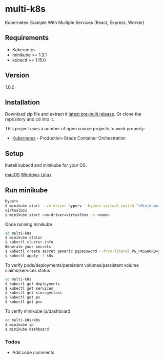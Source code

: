 # multi-k8s
Kubernetes Example With Multiple Services (React, Express, Worker)

## Requirements

- Kubernetes
- minikube >= 1.3.1
- kubectl >= 1.15.0

## Version

1.0.0

## Installation

Download zip file and extract it [latest pre-built release](https://github.com/reysmerwvr/multi-k8s). Or clone the repository and cd into it.

This project uses a number of open source projects to work properly:

- [Kubernetes] - Production-Grade Container Orchestration

## Setup

Install kubectl and minikube for your OS.

[macOS](https://kubernetes.io/docs/tasks/tools/install-kubectl/#install-kubectl-on-macos)
[Windows](https://kubernetes.io/docs/tasks/tools/install-kubectl/#install-kubectl-on-windows)
[Linux](https://kubernetes.io/docs/tasks/tools/install-kubectl/#install-kubectl-on-linux)

## Run minikube 

```bash
hyperv
$ minikube start --vm-driver hyperv --hyperv-virtual-switch "<Minikube Name>"
virtualbox
$ minikube start –vm-driver=virtualbox -p <name>
```

Once running minikube

```bash
cd multi-k8s
$ minikube status
$ kubectl cluster-info
Generate your secrets
$ kubectl create secret generic pgpassword --from-literal PG_PASSWORD=yourpass
$ kubectl apply -f k8s
```

To verify pods/deployments/persistent volumes/persistent volume claims/services status

```bash
cd multi-k8s
$ kubectl get deployments
$ kubectl get services
$ kubectl get storageclass
$ kubectl get pv
$ kubectl get pvc
```

To verify minikube ip/dashboard

```bash
cd multi-k8s/k8s
$ minikube ip
$ minikube dashboard
```

### Todos

- Add code comments

[//]: # "These are reference links used in the body of this note and get stripped out when the markdown processor does 
its job. There is no need to format nicely because it shouldn't be seen. Thanks SO - http://stackoverflow.com/questions/4823468/store-comments-in-markdown-syntax"
[Kubernetes]: https://kubernetes.io/

